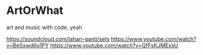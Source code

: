 # ArtOrWhat
art and music with code, yeah

https://soundcloud.com/lahari-ganti/sets
https://www.youtube.com/watch?v=BeSxwd6o1PY
https://www.youtube.com/watch?v=QfFsKJMExsU
